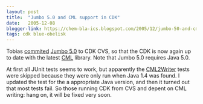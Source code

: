 ```yaml
---
layout: post
title:  "Jumbo 5.0 and CML support in CDK"
date:   2005-12-08
blogger-link: https://chem-bla-ics.blogspot.com/2005/12/jumbo-50-and-cml-support-in-cdk.html
tags: cdk blue-obelisk
---
```


Tobias [commited](http://cvs.sourceforge.net/viewcvs.py/cdk/cdk/jar/jumbo50.jar?rev=1.1&view=log)
[Jumbo 5.0](http://sourceforge.net/forum/forum.php?forum_id=518283) to CDK CVS, so that the CDK is now
again up to date with the latest [CML](http://www.xml-cml.org/) library. Note that Jumbo 5.0 requires Java 5.0.

At first all JUnit tests seems to work, but apparently the [CML2Writer](http://cvs.sourceforge.net/viewcvs.py/cdk/cdk/src/org/openscience/cdk/test/io/cml/CML2WriterTest.java?rev=1.13&view=log)
tests were skipped because they were only run when Java 1.4 was found. I updated the test for the a appropriate
Java version, and then it turned out that most tests fail. So those running CDK from CVS and depent on CML
writing: hang on, it will be fixed very soon.
